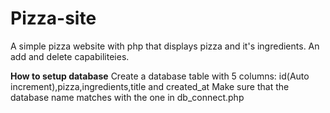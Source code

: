 # Pizza-site
A simple pizza website with php that displays pizza and it's ingredients.
An add and delete capabiliteies.

**How to setup database**
Create a database table with 5 columns:
id(Auto increment),pizza,ingredients,title and created_at
Make sure that the database name matches with the one in db_connect.php
